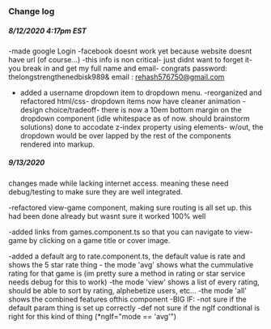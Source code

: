 ### Change log

##### 8/12/2020 4:17pm EST

-made google Login 
-facebook doesnt work yet because website doesnt have url (of course...)
-this info is non critical- just didnt want to forget it- you break in and get my full name and email- congrats 
password: thelongstrengthenedbisk989&
email : rehash576750@gmail.com

* added a username dropdown item to dropdown menu.
-reorganized and refactored html/css- dropdown items now have cleaner animation
-design choice/tradeoff- there is now a 10em bottom margin on the dropdown component (idle whitespace as of now. should brainstorm solutions) done to accodate z-index property using elements- w/out, the dropdown would be over lapped by the rest of the components rendered into markup.

##### 9/13/2020 
changes made while lacking internet access. meaning these need debug/testing to make sure they are well integrated.

-refactored view-game component, making sure routing is all set up. this had been done already but wasnt sure it worked 100% well

-added links from games.component.ts so that you can navigate to view-game by clicking on a game title or cover image.

-added a default arg to rate.component.ts, the default value is rate and shows the 5 star rate thing
    - the mode 'avg' shows what the cummulative rating for that game is (im pretty sure a method in rating or star service needs debug for this to work)
    -the mode 'view' shows a list of every rating, should be able to sort by rating, alphebetize users, etc...
    -the mode 'all' shows the combined features ofthis component
-BIG IF: 
    -not sure if the default param thing is set up correctly
    -def not sure if the ngIf condtional is right for this kind of thing (*ngIf="mode == 'avg'")  